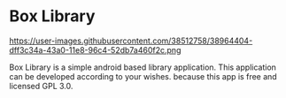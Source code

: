 # Box Library

https://user-images.githubusercontent.com/38512758/38964404-dff3c34a-43a0-11e8-96c4-52db7a460f2c.png

Box Library is a simple android based library application. This application can be developed according to your wishes. because this app is free and licensed GPL 3.0.
